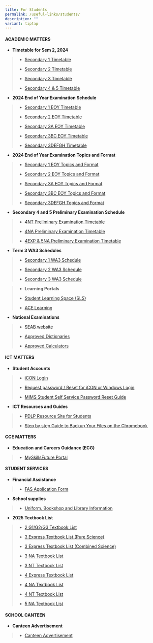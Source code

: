 ```yaml
---
title: For Students
permalink: /useful-links/students/
description: ""
variant: tiptap
---
```

<h4><strong>ACADEMIC MATTERS</strong></h4>
<p></p>
<ul data-tight="true" class="tight">
<li>
<p><strong>Timetable for Sem 2, 2024</strong>
</p>
</li>
</ul>
<blockquote>
<ul data-tight="true" class="tight">
<li>
<p><a href="https://drive.google.com/file/d/1utm2Jb0Dwi7hBI72lhr36u6XTX6N20jm/view?usp=drive_link" rel="noopener noreferrer nofollow" target="_blank">Secondary 1 Timetable</a>
</p>
</li>
<li>
<p><a href="https://drive.google.com/file/d/1OY_PQZZiZTHdhYFz4s2AoQHgNwx8-J0C/view?usp=sharing" rel="noopener noreferrer nofollow" target="_blank">Secondary 2 Timetable</a>
</p>
</li>
<li>
<p><a href="https://drive.google.com/file/d/12G9P5xVNUTAGKeev2QW2l_e0OfdcIRo1/view?usp=sharing" rel="noopener noreferrer nofollow" target="_blank">Secondary 3 Timetable</a>
</p>
</li>
<li>
<p><a href="https://drive.google.com/file/d/14xcCdAlY7ZIIbJTc_cXI5VuSId1NLPVb/view?usp=sharing" rel="noopener noreferrer nofollow" target="_blank">Secondary 4 &amp; 5 Timetable</a>
</p>
</li>
</ul>
</blockquote>
<ul data-tight="true" class="tight">
<li>
<p><strong>2024 End of Year Examination Schedule</strong>
</p>
</li>
</ul>
<blockquote>
<ul data-tight="true" class="tight">
<li>
<p><a href="/files/Useful Links/Students/Examinations/2024_Secondary_1_EYE_Timetable.pdf" rel="noopener nofollow" target="_blank">Secondary 1 EOY Timetable</a>
</p>
</li>
<li>
<p><a href="/files/Useful Links/Students/Examinations/2024_Secondary_2_EYE_Timetable.pdf" rel="noopener nofollow" target="_blank">Secondary 2 EOY Timetable</a>
</p>
</li>
<li>
<p><a href="/files/Useful Links/Students/Examinations/2024_Secondary_3T_EYE_Timetable.pdf" rel="noopener nofollow" target="_blank">Secondary 3A EOY Timetable</a>
</p>
</li>
<li>
<p><a href="/files/Useful Links/Students/Examinations/2024_Secondary_3NA_EYE_Timetable.pdf" rel="noopener nofollow" target="_blank">Secondary 3BC EOY Timetable</a>
</p>
</li>
<li>
<p><a href="/files/Useful Links/Students/Examinations/2024_Secondary_3E_EYE_Timetable.pdf" rel="noopener nofollow" target="_blank">Secondary 3DEFGH Timetable</a>
</p>
</li>
</ul>
</blockquote>
<ul data-tight="true" class="tight">
<li>
<p><strong>2024 End of Year Examination Topics and Format</strong>
</p>
</li>
</ul>
<blockquote>
<ul data-tight="true" class="tight">
<li>
<p><a href="/files/Useful Links/Students/Examinations/2024_End_of_Year_Examination_Topics_and_Format_Sec_1.pdf" rel="noopener nofollow" target="_blank">Secondary 1 EOY Topics and Format</a>
</p>
</li>
<li>
<p><a href="/files/Useful Links/Students/Examinations/2024_End_of_Year_Examination_Topics_and_Format_Sec_2.pdf" rel="noopener nofollow" target="_blank">Secondary 2 EOY Topics and Format</a>
</p>
</li>
<li>
<p><a href="/files/Useful Links/Students/Examinations/2024_End_of_Year_Examination_Topics_and_Format_Sec_3NT.pdf" rel="noopener nofollow" target="_blank">Secondary 3A EOY Topics and Format</a>
</p>
</li>
<li>
<p><a href="/files/Useful Links/Students/Examinations/2024_End_of_Year_Examination_Topics_and_Format_Sec_3NA.pdf" rel="noopener nofollow" target="_blank">Secondary 3BC EOY Topics and Format</a>
</p>
</li>
<li>
<p><a href="/files/Useful Links/Students/Examinations/2024_End_of_Year_Examination_Topics_and_Format_Sec_3Exp.pdf" rel="noopener nofollow" target="_blank">Secondary 3DEFGH Topics and Format</a>
</p>
</li>
</ul>
</blockquote>
<ul data-tight="true" class="tight">
<li>
<p><strong>Secondary 4 and 5 Preliminary Examination Schedule</strong>
</p>
</li>
</ul>
<blockquote>
<ul data-tight="true" class="tight">
<li>
<p><a href="/files/Useful Links/Students/Examinations/2024_Secondary_4NT_Preliminary_Examination_Timetable.pdf" rel="noopener noreferrer nofollow" target="_blank">4NT Preliminary Examination Timetable</a>
</p>
</li>
<li>
<p><a href="/files/Useful Links/Students/Examinations/2024_Secondary_4NA_Preliminary_Examination_Timetable__Part_1_and_2_.pdf" rel="noopener noreferrer nofollow" target="_blank">4NA Preliminary Examination Timetable</a>
</p>
</li>
<li>
<p><a href="/files/Useful Links/Students/Examinations/2024_Secondary_4EXP_Preliminary_Examination_Timetable.pdf" rel="noopener noreferrer nofollow" target="_blank">4EXP &amp; 5NA Preliminary Examination Timetable</a>
</p>
</li>
</ul>
</blockquote>
<ul data-tight="true" class="tight">
<li>
<p><strong>Term 3 WA3 Schedules</strong>
</p>
</li>
</ul>
<blockquote>
<ul data-tight="true" class="tight">
<li>
<p><a href="/files/Useful Links/Students/Weighted Assessments/2024_WA3_S1_Schedule_2_Jul.pdf" rel="noopener noreferrer nofollow" target="_blank">Secondary 1 WA3 Schedule</a>
</p>
</li>
<li>
<p><a href="/files/Useful Links/Students/Weighted Assessments/2024_WA3_S2_Schedule_2_Jul.pdf" rel="noopener noreferrer nofollow" target="_blank">Secondary 2 WA3 Schedule</a>
</p>
</li>
<li>
<p><a href="/files/Useful Links/Students/Weighted Assessments/2024_wa3_s3_schedule_3_jul.pdf" rel="noopener noreferrer nofollow" target="_blank">Secondary 3 WA3 Schedule</a>
</p>
</li>
</ul>
</blockquote>
<blockquote>
<ul data-tight="true" class="tight">
<li>
<p><strong>Learning Portals</strong>
</p>
</li>
</ul>
<ul data-tight="true" class="tight">
<li>
<p><a href="https://vle.learning.moe.edu.sg/login" rel="noopener noreferrer nofollow" target="_blank">Student Learning Space (SLS)</a>
</p>
</li>
<li>
<p><a href="https://www.ace-learning.com/" rel="noopener noreferrer nofollow" target="_blank">ACE Learning</a>
</p>
</li>
</ul>
</blockquote>
<ul data-tight="true" class="tight">
<li>
<p><strong>National Examinations</strong>
</p>
</li>
</ul>
<blockquote>
<ul data-tight="true" class="tight">
<li>
<p><a href="https://www.seab.gov.sg/" rel="noopener noreferrer nofollow" target="_blank">SEAB website</a>
</p>
</li>
<li>
<p><a href="https://www.seab.gov.sg/home/examinations/approved-dictionaries" rel="noopener noreferrer nofollow" target="_blank">Approved Dictionaries</a>
</p>
</li>
<li>
<p><a href="/files/Useful%20Links/Students/Students/GuidelinesCalculators.pdf" rel="noopener noreferrer nofollow" target="_blank">Approved Calculators</a>
</p>
</li>
</ul>
</blockquote>
<h4><strong>ICT MATTERS</strong></h4>
<ul data-tight="true" class="tight">
<li>
<p><strong>Student Accounts</strong>
</p>
</li>
</ul>
<blockquote>
<ul data-tight="true" class="tight">
<li>
<p><a href="https://workspace.google.com/dashboard" rel="noopener noreferrer nofollow" target="_blank">iCON Login</a>
</p>
</li>
<li>
<p><a href="https://form.gov.sg/658cb72e34123000115fcb83" rel="noopener noreferrer nofollow" target="_blank">Request password / Reset for iCON or Windows Login</a>
</p>
</li>
<li>
<p><a href="/files/Useful%20Links/Students/Students/mims%20student%20self%20service%20password%20reset%20guide.pdf" rel="noopener noreferrer nofollow" target="_blank">MIMS Student Self Service Password Reset Guide</a>
</p>
</li>
</ul>
</blockquote>
<ul data-tight="true" class="tight">
<li>
<p><strong>ICT Resources and Guides</strong>
</p>
</li>
</ul>
<blockquote>
<ul data-tight="true" class="tight">
<li>
<p><a href="https://sites.google.com/moe.edu.sg/chijsjcpdlp/for-student?authuser=0" rel="noopener noreferrer nofollow" target="_blank">PDLP Resource Site for Students</a>
</p>
</li>
<li>
<p><a href="/files/Useful Links/Students/Students/Step_by_step_Guide_to_Backup_Your_Files_on_the_Chromebook.pdf" rel="noopener noreferrer nofollow" target="_blank">Step by step Guide to Backup Your Files on the Chromebook</a>
</p>
</li>
</ul>
</blockquote>
<h4><strong>CCE MATTERS</strong></h4>
<ul data-tight="true" class="tight">
<li>
<p><strong>Education and Careers Guidance (ECG)</strong>
</p>
</li>
</ul>
<blockquote>
<ul data-tight="true" class="tight">
<li>
<p><a href="https://www.myskillsfuture.gov.sg/content/student/en/secondary.html" rel="noopener noreferrer nofollow" target="_blank">MySkillsFuture Portal</a>
</p>
</li>
</ul>
</blockquote>
<h4><strong>STUDENT SERVICES</strong></h4>
<ul data-tight="true" class="tight">
<li>
<p><strong>Financial Assistance</strong>
</p>
</li>
</ul>
<blockquote>
<ul data-tight="true" class="tight">
<li>
<p><a href="/files/Useful Links/Financial Assistance/MOE_FAS_Application_Form_2025.pdf" rel="noopener nofollow" target="_blank">FAS Application Form</a>
</p>
</li>
</ul>
</blockquote>
<ul data-tight="true" class="tight">
<li>
<p><strong>School supplies</strong>
</p>
</li>
</ul>
<blockquote>
<ul data-tight="true" class="tight">
<li>
<p><a href="/useful-links/student-services/" rel="noopener noreferrer nofollow" target="_blank">Uniform, Bookshop and Library Information</a>
</p>
</li>
</ul>
</blockquote>
<ul data-tight="true" class="tight">
<li>
<p><strong>2025 Textbook List</strong>
</p>
</li>
</ul>
<blockquote>
<ul data-tight="true" class="tight">
<li>
<p><a href="/files/Useful Links/Students/Students/2025_SEC_2_G1_G2_G3.pdf" rel="noopener nofollow" target="_blank">2 G1/G2/G3 Textbook List</a>
</p>
</li>
<li>
<p><a href="/files/Useful Links/Students/Students/2025_SEC_3_EXPRESS_PURE_SCIENCE.pdf" rel="noopener nofollow" target="_blank">3 Express Textbook List (Pure Science)</a>
</p>
</li>
<li>
<p><a href="/files/Useful Links/Students/Students/2025_SEC_3_EXPRESS_COMBINED_SCIENCE.pdf" rel="noopener nofollow" target="_blank">3 Express Textbook List (Combined Science)</a>
</p>
</li>
<li>
<p><a href="/files/Useful Links/Students/Students/2025_SEC_3_NA.pdf" rel="noopener nofollow" target="_blank">3 NA Textbook List</a>
</p>
</li>
<li>
<p><a href="/files/Useful Links/Students/Students/2025_SEC_3_NT.pdf" rel="noopener nofollow" target="_blank">3 NT Textbook List</a>
</p>
</li>
<li>
<p><a href="/files/Useful Links/Students/Students/2025_SEC_4_EXPRESS.pdf" rel="noopener nofollow" target="_blank">4 Express Textbook List</a>
</p>
</li>
<li>
<p><a href="/files/Useful Links/Students/Students/2025_SEC_4_NA.pdf" rel="noopener nofollow" target="_blank">4 NA Textbook List</a>
</p>
</li>
<li>
<p><a href="/files/Useful Links/Students/Students/2025_SEC_4_NT.pdf" rel="noopener nofollow" target="_blank">4 NT Textbook List</a>
</p>
</li>
<li>
<p><a href="/files/Useful%20Links/Student%20Services/Booklist/5na%20textbook%20list%202024.pdf" rel="noopener noreferrer nofollow" target="_blank">5 NA Textbook List</a>
</p>
</li>
</ul>
</blockquote>
<h4><strong>SCHOOL CANTEEN</strong></h4>
<ul data-tight="true" class="tight">
<li>
<p><strong>Canteen Advertisement</strong>
</p>
</li>
</ul>
<blockquote>
<ul data-tight="true" class="tight">
<li>
<p><a href="/canteen-advertisement/" rel="noopener noreferrer nofollow" target="_blank">Canteen Advertisement</a>
</p>
</li>
</ul>
</blockquote>
<p></p>
